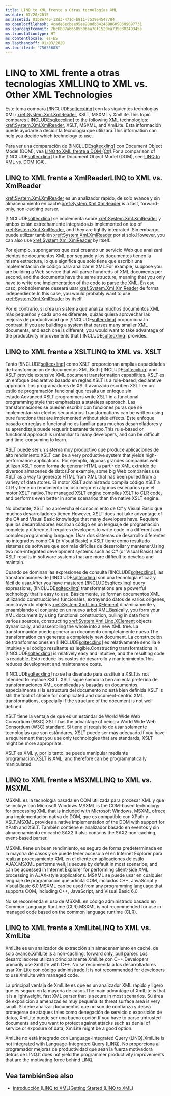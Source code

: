 ```yaml
---
title: LINQ to XML frente a Otras tecnologías XML
ms.date: 07/20/2015
ms.assetid: 01b8e746-12d3-471d-b811-7539e4547784
ms.openlocfilehash: 4cade6ecbee95ee288db34246986858609697731
ms.sourcegitcommit: 7bc6887ab658550baa78f1520ea735838249345e
ms.translationtype: HT
ms.contentlocale: es-ES
ms.lasthandoff: 01/03/2020
ms.locfileid: "75635683"
---
```

# <a name="linq-to-xml-vs-other-xml-technologies"></a><span data-ttu-id="953e7-102">LINQ to XML frente a otras tecnologías XML</span><span class="sxs-lookup"><span data-stu-id="953e7-102">LINQ to XML vs. Other XML Technologies</span></span>
<span data-ttu-id="953e7-103">Este tema compara [!INCLUDE[sqltecxlinq](~/includes/sqltecxlinq-md.md)] con las siguientes tecnologías XML: <xref:System.Xml.XmlReader>, XSLT, MSXML y XmlLite.</span><span class="sxs-lookup"><span data-stu-id="953e7-103">This topic compares [!INCLUDE[sqltecxlinq](~/includes/sqltecxlinq-md.md)] to the following XML technologies: <xref:System.Xml.XmlReader>, XSLT, MSXML, and XmlLite.</span></span> <span data-ttu-id="953e7-104">Esta información puede ayudarle a decidir la tecnología que utilizará.</span><span class="sxs-lookup"><span data-stu-id="953e7-104">This information can help you decide which technology to use.</span></span>  
  
 <span data-ttu-id="953e7-105">Para ver una comparación de [!INCLUDE[sqltecxlinq](~/includes/sqltecxlinq-md.md)] con Document Object Model (DOM), vea [LINQ to XML frente a DOM (C#)](./linq-to-xml-vs-dom.md).</span><span class="sxs-lookup"><span data-stu-id="953e7-105">For a comparison of [!INCLUDE[sqltecxlinq](~/includes/sqltecxlinq-md.md)] to the Document Object Model (DOM), see [LINQ to XML vs. DOM (C#)](./linq-to-xml-vs-dom.md).</span></span>  
  
## <a name="linq-to-xml-vs-xmlreader"></a><span data-ttu-id="953e7-106">LINQ to XML frente a XmlReader</span><span class="sxs-lookup"><span data-stu-id="953e7-106">LINQ to XML vs. XmlReader</span></span>  
 <span data-ttu-id="953e7-107"><xref:System.Xml.XmlReader> es un analizador rápido, de solo avance y sin almacenamiento en caché.</span><span class="sxs-lookup"><span data-stu-id="953e7-107"><xref:System.Xml.XmlReader> is a fast, forward-only, non-caching parser.</span></span>  
  
 [!INCLUDE[sqltecxlinq](~/includes/sqltecxlinq-md.md)] <span data-ttu-id="953e7-108">se implementa sobre <xref:System.Xml.XmlReader> y ambos están estrechamente integrados.</span><span class="sxs-lookup"><span data-stu-id="953e7-108">is implemented on top of <xref:System.Xml.XmlReader>, and they are tightly integrated.</span></span> <span data-ttu-id="953e7-109">Sin embargo, puede utilizar también <xref:System.Xml.XmlReader> por sí solo.</span><span class="sxs-lookup"><span data-stu-id="953e7-109">However, you can also use <xref:System.Xml.XmlReader> by itself.</span></span>  
  
 <span data-ttu-id="953e7-110">Por ejemplo, supongamos que está creando un servicio Web que analizará cientos de documentos XML por segundo y los documentos tienen la misma estructura, lo que significa que solo tiene que escribir una implementación de código para analizar el XML.</span><span class="sxs-lookup"><span data-stu-id="953e7-110">For example, suppose you are building a Web service that will parse hundreds of XML documents per second, and the documents have the same structure, meaning that you only have to write one implementation of the code to parse the XML.</span></span> <span data-ttu-id="953e7-111">En ese caso, probablemente deseará usar <xref:System.Xml.XmlReader> de forma independiente.</span><span class="sxs-lookup"><span data-stu-id="953e7-111">In this case, you would probably want to use <xref:System.Xml.XmlReader> by itself.</span></span>  
  
 <span data-ttu-id="953e7-112">Por el contrario, si crea un sistema que analiza muchos documentos XML más pequeños y cada uno es diferente, quizás quiera aprovechar las mejoras de productividad que [!INCLUDE[sqltecxlinq](~/includes/sqltecxlinq-md.md)] proporciona.</span><span class="sxs-lookup"><span data-stu-id="953e7-112">In contrast, if you are building a system that parses many smaller XML documents, and each one is different, you would want to take advantage of the productivity improvements that [!INCLUDE[sqltecxlinq](~/includes/sqltecxlinq-md.md)] provides.</span></span>  
  
## <a name="linq-to-xml-vs-xslt"></a><span data-ttu-id="953e7-113">LINQ to XML frente a XSLT</span><span class="sxs-lookup"><span data-stu-id="953e7-113">LINQ to XML vs. XSLT</span></span>  
 <span data-ttu-id="953e7-114">Tanto [!INCLUDE[sqltecxlinq](~/includes/sqltecxlinq-md.md)] como XSLT proporcionan amplias capacidades de transformación de documentos XML.</span><span class="sxs-lookup"><span data-stu-id="953e7-114">Both [!INCLUDE[sqltecxlinq](~/includes/sqltecxlinq-md.md)] and XSLT provide extensive XML document transformation capabilities.</span></span> <span data-ttu-id="953e7-115">XSLT es un enfoque declarativo basado en reglas.</span><span class="sxs-lookup"><span data-stu-id="953e7-115">XSLT is a rule-based, declarative approach.</span></span> <span data-ttu-id="953e7-116">Los programadores de XSLT avanzado escriben XSLT en un estilo de programación funcional que resalta un enfoque sin estado.</span><span class="sxs-lookup"><span data-stu-id="953e7-116">Advanced XSLT programmers write XSLT in a functional programming style that emphasizes a stateless approach.</span></span> <span data-ttu-id="953e7-117">Las transformaciones se pueden escribir con funciones puras que se implementan sin efectos secundarios.</span><span class="sxs-lookup"><span data-stu-id="953e7-117">Transformations can be written using pure functions that are implemented without side effects.</span></span> <span data-ttu-id="953e7-118">Este enfoque basado en reglas o funcional no es familiar para muchos desarrolladores y su aprendizaje puede requerir bastante tiempo.</span><span class="sxs-lookup"><span data-stu-id="953e7-118">This rule-based or functional approach is unfamiliar to many developers, and can be difficult and time-consuming to learn.</span></span>  
  
 <span data-ttu-id="953e7-119">XSLT puede ser un sistema muy productivo que produce aplicaciones de alto rendimiento.</span><span class="sxs-lookup"><span data-stu-id="953e7-119">XSLT can be a very productive system that yields high-performance applications.</span></span> <span data-ttu-id="953e7-120">Por ejemplo, algunas grandes compañías web utilizan XSLT como forma de generar HTML a partir de XML extraído de diversos almacenes de datos.</span><span class="sxs-lookup"><span data-stu-id="953e7-120">For example, some big Web companies use XSLT as a way to generate HTML from XML that has been pulled from a variety of data stores.</span></span> <span data-ttu-id="953e7-121">El motor XSLT administrado compila código XSLT a CLR y tiene un rendimiento incluso mejor en algunos escenarios que el motor XSLT nativo.</span><span class="sxs-lookup"><span data-stu-id="953e7-121">The managed XSLT engine compiles XSLT to CLR code, and performs even better in some scenarios than the native XSLT engine.</span></span>  
  
 <span data-ttu-id="953e7-122">No obstante, XSLT no aprovecha el conocimiento de C# y Visual Basic que muchos desarrolladores tienen.</span><span class="sxs-lookup"><span data-stu-id="953e7-122">However, XSLT does not take advantage of the C# and Visual Basic knowledge that many developers have.</span></span> <span data-ttu-id="953e7-123">Requiere que los desarrolladores escriban código en un lenguaje de programación complejo y diferente.</span><span class="sxs-lookup"><span data-stu-id="953e7-123">It requires developers to write code in a different and complex programming language.</span></span> <span data-ttu-id="953e7-124">Usar dos sistemas de desarrollo diferentes no integrados como C# (o Visual Basic) y XSLT tiene como resultado sistemas de software que son más difíciles de desarrollar y mantener.</span><span class="sxs-lookup"><span data-stu-id="953e7-124">Using two non-integrated development systems such as C# (or Visual Basic) and XSLT results in software systems that are more difficult to develop and maintain.</span></span>  
  
 <span data-ttu-id="953e7-125">Cuando se dominan las expresiones de consulta [!INCLUDE[sqltecxlinq](~/includes/sqltecxlinq-md.md)], las transformaciones de [!INCLUDE[sqltecxlinq](~/includes/sqltecxlinq-md.md)] son una tecnología eficaz y fácil de usar.</span><span class="sxs-lookup"><span data-stu-id="953e7-125">After you have mastered [!INCLUDE[sqltecxlinq](~/includes/sqltecxlinq-md.md)] query expressions, [!INCLUDE[sqltecxlinq](~/includes/sqltecxlinq-md.md)] transformations are a powerful technology that is easy to use.</span></span> <span data-ttu-id="953e7-126">Básicamente, se forman documentos XML utilizando construcciones funcionales, extrayendo datos de varios orígenes, construyendo objetos <xref:System.Xml.Linq.XElement> dinámicamente y ensamblando el conjunto en un nuevo árbol XML.</span><span class="sxs-lookup"><span data-stu-id="953e7-126">Basically, you form your XML document by using functional construction, pulling in data from various sources, constructing <xref:System.Xml.Linq.XElement> objects dynamically, and assembling the whole into a new XML tree.</span></span> <span data-ttu-id="953e7-127">La transformación puede generar un documento completamente nuevo.</span><span class="sxs-lookup"><span data-stu-id="953e7-127">The transformation can generate a completely new document.</span></span> <span data-ttu-id="953e7-128">La construcción de transformaciones en [!INCLUDE[sqltecxlinq](~/includes/sqltecxlinq-md.md)] es relativamente sencilla e intuitiva y el código resultante es legible.</span><span class="sxs-lookup"><span data-stu-id="953e7-128">Constructing transformations in [!INCLUDE[sqltecxlinq](~/includes/sqltecxlinq-md.md)] is relatively easy and intuitive, and the resulting code is readable.</span></span> <span data-ttu-id="953e7-129">Esto reduce los costos de desarrollo y mantenimiento.</span><span class="sxs-lookup"><span data-stu-id="953e7-129">This reduces development and maintenance costs.</span></span>  
  
 [!INCLUDE[sqltecxlinq](~/includes/sqltecxlinq-md.md)] <span data-ttu-id="953e7-130">no se ha diseñado para sustituir a XSLT.</span><span class="sxs-lookup"><span data-stu-id="953e7-130">is not intended to replace XSLT.</span></span> <span data-ttu-id="953e7-131">XSLT sigue siendo la herramienta preferida de transformaciones XML complicadas y basadas en documentos, especialmente si la estructura del documento no está bien definida.</span><span class="sxs-lookup"><span data-stu-id="953e7-131">XSLT is still the tool of choice for complicated and document-centric XML transformations, especially if the structure of the document is not well defined.</span></span>  
  
 <span data-ttu-id="953e7-132">XSLT tiene la ventaja de que es un estándar de World Wide Web Consortium (W3C).</span><span class="sxs-lookup"><span data-stu-id="953e7-132">XSLT has the advantage of being a World Wide Web Consortium (W3C) standard.</span></span> <span data-ttu-id="953e7-133">Si tiene el requisito de usar solamente tecnologías que son estándares, XSLT puede ser más adecuado.</span><span class="sxs-lookup"><span data-stu-id="953e7-133">If you have a requirement that you use only technologies that are standards, XSLT might be more appropriate.</span></span>  
  
 <span data-ttu-id="953e7-134">XSLT es XML y, por lo tanto, se puede manipular mediante programación.</span><span class="sxs-lookup"><span data-stu-id="953e7-134">XSLT is XML, and therefore can be programmatically manipulated.</span></span>  
  
## <a name="linq-to-xml-vs-msxml"></a><span data-ttu-id="953e7-135">LINQ to XML frente a MSXML</span><span class="sxs-lookup"><span data-stu-id="953e7-135">LINQ to XML vs. MSXML</span></span>  
 <span data-ttu-id="953e7-136">MSXML es la tecnología basada en COM utilizada para procesar XML y que se incluye con Microsoft Windows.</span><span class="sxs-lookup"><span data-stu-id="953e7-136">MSXML is the COM-based technology for processing XML that is included with Microsoft Windows.</span></span> <span data-ttu-id="953e7-137">MSXML ofrece una implementación nativa de DOM, que es compatible con XPath y XSLT.</span><span class="sxs-lookup"><span data-stu-id="953e7-137">MSXML provides a native implementation of the DOM with support for XPath and XSLT.</span></span> <span data-ttu-id="953e7-138">También contiene el analizador basado en eventos y sin almacenamiento en caché SAX2.</span><span class="sxs-lookup"><span data-stu-id="953e7-138">It also contains the SAX2 non-caching, event-based parser.</span></span>  
  
 <span data-ttu-id="953e7-139">MSXML tiene un buen rendimiento, es seguro de forma predeterminada en la mayoría de casos y se puede tener acceso a él en Internet Explorer para realizar procesamiento XML en el cliente en aplicaciones de estilo AJAX.</span><span class="sxs-lookup"><span data-stu-id="953e7-139">MSXML performs well, is secure by default in most scenarios, and can be accessed in Internet Explorer for performing client-side XML processing in AJAX-style applications.</span></span> <span data-ttu-id="953e7-140">MSXML se puede usar en cualquier lenguaje de programación que admita COM, incluidos C++, JavaScript y Visual Basic 6.0.</span><span class="sxs-lookup"><span data-stu-id="953e7-140">MSXML can be used from any programming language that supports COM, including C++, JavaScript, and Visual Basic 6.0.</span></span>  
  
 <span data-ttu-id="953e7-141">No se recomienda el uso de MSXML en código administrado basado en Common Language Runtime (CLR).</span><span class="sxs-lookup"><span data-stu-id="953e7-141">MSXML is not recommended for use in managed code based on the common language runtime (CLR).</span></span>  
  
## <a name="linq-to-xml-vs-xmllite"></a><span data-ttu-id="953e7-142">LINQ to XML frente a XmlLite</span><span class="sxs-lookup"><span data-stu-id="953e7-142">LINQ to XML vs. XmlLite</span></span>  
 <span data-ttu-id="953e7-143">XmlLite es un analizador de extracción sin almacenamiento en caché, de solo avance.</span><span class="sxs-lookup"><span data-stu-id="953e7-143">XmlLite is a non-caching, forward only, pull parser.</span></span> <span data-ttu-id="953e7-144">Los desarrolladores utilizan principalmente XmlLite con C++.</span><span class="sxs-lookup"><span data-stu-id="953e7-144">Developers primarily use XmlLite with C++.</span></span> <span data-ttu-id="953e7-145">No se recomienda a los desarrolladores usar XmlLite con código administrado.</span><span class="sxs-lookup"><span data-stu-id="953e7-145">It is not recommended for developers to use XmlLite with managed code.</span></span>  
  
 <span data-ttu-id="953e7-146">La principal ventaja de XmlLite es que es un analizador XML rápido y ligero que es seguro en la mayoría de casos.</span><span class="sxs-lookup"><span data-stu-id="953e7-146">The main advantage of XmlLite is that it is a lightweight, fast XML parser that is secure in most scenarios.</span></span> <span data-ttu-id="953e7-147">Su área de exposición a amenazas es muy pequeña.</span><span class="sxs-lookup"><span data-stu-id="953e7-147">Its threat surface area is very small.</span></span> <span data-ttu-id="953e7-148">Si debe analizar documentos que no son de confianza y desea protegerse de ataques tales como denegación de servicio o exposición de datos, XmlLite puede ser una buena opción.</span><span class="sxs-lookup"><span data-stu-id="953e7-148">If you have to parse untrusted documents and you want to protect against attacks such as denial of service or exposure of data, XmlLite might be a good option.</span></span>  
  
 <span data-ttu-id="953e7-149">XmlLite no está integrado con Language-Integrated Query (LINQ).</span><span class="sxs-lookup"><span data-stu-id="953e7-149">XmlLite is not integrated with Language-Integrated Query (LINQ).</span></span> <span data-ttu-id="953e7-150">No proporciona al programador mejoras de productividad que sean la fuerza motivadora detrás de LINQ.</span><span class="sxs-lookup"><span data-stu-id="953e7-150">It does not yield the programmer productivity improvements that are the motivating force behind LINQ.</span></span>  
  
## <a name="see-also"></a><span data-ttu-id="953e7-151">Vea también</span><span class="sxs-lookup"><span data-stu-id="953e7-151">See also</span></span>

- [<span data-ttu-id="953e7-152">Introducción (LINQ to XML)</span><span class="sxs-lookup"><span data-stu-id="953e7-152">Getting Started (LINQ to XML)</span></span>](./linq-to-xml-overview.md)
